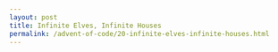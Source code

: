 ```yaml
---
layout: post
title: Infinite Elves, Infinite Houses
permalink: /advent-of-code/20-infinite-elves-infinite-houses.html
---
```

